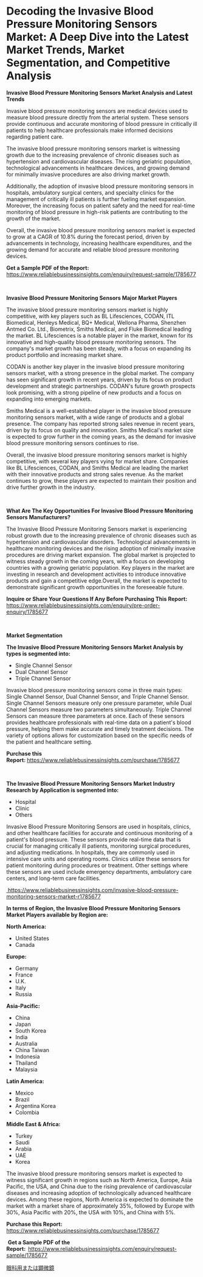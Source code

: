 <p><h1>Decoding the Invasive Blood Pressure Monitoring Sensors Market: A Deep Dive into the Latest Market Trends, Market Segmentation, and Competitive Analysis</h1></p><p><strong>Invasive Blood Pressure Monitoring Sensors Market Analysis and Latest Trends</strong></p>
<p><p>Invasive blood pressure monitoring sensors are medical devices used to measure blood pressure directly from the arterial system. These sensors provide continuous and accurate monitoring of blood pressure in critically ill patients to help healthcare professionals make informed decisions regarding patient care.</p><p>The invasive blood pressure monitoring sensors market is witnessing growth due to the increasing prevalence of chronic diseases such as hypertension and cardiovascular diseases. The rising geriatric population, technological advancements in healthcare devices, and growing demand for minimally invasive procedures are also driving market growth.</p><p>Additionally, the adoption of invasive blood pressure monitoring sensors in hospitals, ambulatory surgical centers, and specialty clinics for the management of critically ill patients is further fueling market expansion. Moreover, the increasing focus on patient safety and the need for real-time monitoring of blood pressure in high-risk patients are contributing to the growth of the market.</p><p>Overall, the invasive blood pressure monitoring sensors market is expected to grow at a CAGR of 10.8% during the forecast period, driven by advancements in technology, increasing healthcare expenditures, and the growing demand for accurate and reliable blood pressure monitoring devices.</p></p>
<p><strong>Get a Sample PDF of the Report:&nbsp;</strong> <a href="https://www.reliablebusinessinsights.com/enquiry/request-sample/1785677">https://www.reliablebusinessinsights.com/enquiry/request-sample/1785677</a></p>
<p>&nbsp;</p>
<p><strong>Invasive Blood Pressure Monitoring Sensors Major Market Players</strong></p>
<p><p>The invasive blood pressure monitoring sensors market is highly competitive, with key players such as BL Lifesciences, CODAN, ITL Biomedical, Henleys Medical, BQ+ Medical, Wellona Pharma, Shenzhen Antmed Co. Ltd., Biometrix, Smiths Medical, and Fluke Biomedical leading the market. BL Lifesciences is a notable player in the market, known for its innovative and high-quality blood pressure monitoring sensors. The company's market growth has been steady, with a focus on expanding its product portfolio and increasing market share.</p><p>CODAN is another key player in the invasive blood pressure monitoring sensors market, with a strong presence in the global market. The company has seen significant growth in recent years, driven by its focus on product development and strategic partnerships. CODAN's future growth prospects look promising, with a strong pipeline of new products and a focus on expanding into emerging markets.</p><p>Smiths Medical is a well-established player in the invasive blood pressure monitoring sensors market, with a wide range of products and a global presence. The company has reported strong sales revenue in recent years, driven by its focus on quality and innovation. Smiths Medical's market size is expected to grow further in the coming years, as the demand for invasive blood pressure monitoring sensors continues to rise.</p><p>Overall, the invasive blood pressure monitoring sensors market is highly competitive, with several key players vying for market share. Companies like BL Lifesciences, CODAN, and Smiths Medical are leading the market with their innovative products and strong sales revenue. As the market continues to grow, these players are expected to maintain their position and drive further growth in the industry.</p></p>
<p>&nbsp;</p>
<p><strong>What Are The Key Opportunities For Invasive Blood Pressure Monitoring Sensors Manufacturers?</strong></p>
<p><p>The Invasive Blood Pressure Monitoring Sensors market is experiencing robust growth due to the increasing prevalence of chronic diseases such as hypertension and cardiovascular disorders. Technological advancements in healthcare monitoring devices and the rising adoption of minimally invasive procedures are driving market expansion. The global market is projected to witness steady growth in the coming years, with a focus on developing countries with a growing geriatric population. Key players in the market are investing in research and development activities to introduce innovative products and gain a competitive edge.Overall, the market is expected to demonstrate significant growth opportunities in the foreseeable future.</p></p>
<p><strong>Inquire or Share Your Questions If Any Before Purchasing This Report:</strong> <a href="https://www.reliablebusinessinsights.com/enquiry/pre-order-enquiry/1785677">https://www.reliablebusinessinsights.com/enquiry/pre-order-enquiry/1785677</a></p>
<p>&nbsp;</p>
<p><strong>Market Segmentation</strong></p>
<p><strong>The Invasive Blood Pressure Monitoring Sensors Market Analysis by types is segmented into:</strong></p>
<p><ul><li>Single Channel Sensor</li><li>Dual Channel Sensor</li><li>Triple Channel Sensor</li></ul></p>
<p><p>Invasive blood pressure monitoring sensors come in three main types: Single Channel Sensor, Dual Channel Sensor, and Triple Channel Sensor. Single Channel Sensors measure only one pressure parameter, while Dual Channel Sensors measure two parameters simultaneously. Triple Channel Sensors can measure three parameters at once. Each of these sensors provides healthcare professionals with real-time data on a patient's blood pressure, helping them make accurate and timely treatment decisions. The variety of options allows for customization based on the specific needs of the patient and healthcare setting.</p></p>
<p><strong>Purchase this Report:&nbsp;</strong><a href="https://www.reliablebusinessinsights.com/purchase/1785677">https://www.reliablebusinessinsights.com/purchase/1785677</a></p>
<p>&nbsp;</p>
<p><strong>The Invasive Blood Pressure Monitoring Sensors Market Industry Research by Application is segmented into:</strong></p>
<p><ul><li>Hospital</li><li>Clinic</li><li>Others</li></ul></p>
<p><p>Invasive Blood Pressure Monitoring Sensors are used in hospitals, clinics, and other healthcare facilities for accurate and continuous monitoring of a patient's blood pressure. These sensors provide real-time data that is crucial for managing critically ill patients, monitoring surgical procedures, and adjusting medications. In hospitals, they are commonly used in intensive care units and operating rooms. Clinics utilize these sensors for patient monitoring during procedures or treatment. Other settings where these sensors are used include emergency departments, ambulatory care centers, and long-term care facilities.</p></p>
<p><a href="https://www.reliablebusinessinsights.com/invasive-blood-pressure-monitoring-sensors-market-r1785677">&nbsp;https://www.reliablebusinessinsights.com/invasive-blood-pressure-monitoring-sensors-market-r1785677</a></p>
<p><strong>In terms of Region, the Invasive Blood Pressure Monitoring Sensors Market Players available by Region are:</strong></p>
<p>
    <p> <strong> North America: </strong>
        <ul>
            <li>United States</li>
            <li>Canada</li>
        </ul>
        </p> 
    <p> <strong> Europe: </strong>
        <ul>
            <li>Germany</li>
            <li>France</li>
            <li>U.K.</li>
            <li>Italy</li>
            <li>Russia</li>
        </ul>
        </p> 
    <p> <strong> Asia-Pacific: </strong>
        <ul>
            <li>China</li>
            <li>Japan</li>
            <li>South Korea</li>
            <li>India</li>
            <li>Australia</li>
            <li>China Taiwan</li>
            <li>Indonesia</li>
            <li>Thailand</li>
            <li>Malaysia</li>
        </ul>
        </p> 
    <p> <strong> Latin America: </strong>
        <ul>
            <li>Mexico</li>
            <li>Brazil</li>
            <li>Argentina Korea</li>
            <li>Colombia</li>
        </ul>
        </p> 
    <p> <strong> Middle East & Africa: </strong>
        <ul>
            <li>Turkey</li>
            <li>Saudi</li>
            <li>Arabia</li>
            <li>UAE</li>
            <li>Korea</li>
        </ul>
    </p>
    </p>
<p><p>The invasive blood pressure monitoring sensors market is expected to witness significant growth in regions such as North America, Europe, Asia Pacific, the USA, and China due to the rising prevalence of cardiovascular diseases and increasing adoption of technologically advanced healthcare devices. Among these regions, North America is expected to dominate the market with a market share of approximately 35%, followed by Europe with 30%, Asia Pacific with 20%, the USA with 10%, and China with 5%.</p></p>
<p><strong>Purchase this Report: </strong><a href="https://www.reliablebusinessinsights.com/purchase/1785677">https://www.reliablebusinessinsights.com/purchase/1785677</a></p>
<p>&nbsp;<strong>Get a Sample PDF of the Report:&nbsp;&nbsp;</strong><a href="https://www.reliablebusinessinsights.com/enquiry/request-sample/1785677">https://www.reliablebusinessinsights.com/enquiry/request-sample/1785677</a></p>
<p><strong></strong></p>
<p><p><a href="https://github.com/nxboeu02965442/Market-Research-Report-List-3/blob/main/7633863127151.md">眼科用または顕微鏡</a></p></p>